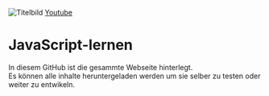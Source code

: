 ![Titelbild](assets/logologo.jpg)
[Youtube](www.youtube.com/channel/@talk2studios)
# JavaScript-lernen
In diesem GitHub ist die gesammte Webseite hinterlegt.  
Es können alle inhalte heruntergeladen werden um sie selber zu testen oder weiter zu entwikeln.
